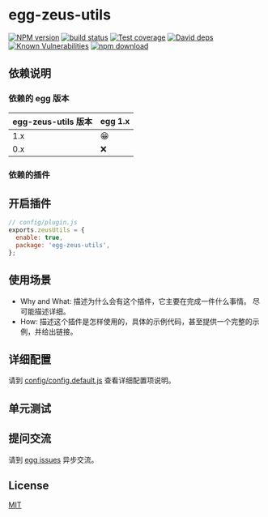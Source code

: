 # egg-zeus-utils

[![NPM version][npm-image]][npm-url]
[![build status][travis-image]][travis-url]
[![Test coverage][codecov-image]][codecov-url]
[![David deps][david-image]][david-url]
[![Known Vulnerabilities][snyk-image]][snyk-url]
[![npm download][download-image]][download-url]

[npm-image]: https://img.shields.io/npm/v/egg-zeus-utils.svg?style=flat-square
[npm-url]: https://npmjs.org/package/egg-zeus-utils
[travis-image]: https://img.shields.io/travis/eggjs/egg-zeus-utils.svg?style=flat-square
[travis-url]: https://travis-ci.org/eggjs/egg-zeus-utils
[codecov-image]: https://img.shields.io/codecov/c/github/eggjs/egg-zeus-utils.svg?style=flat-square
[codecov-url]: https://codecov.io/github/eggjs/egg-zeus-utils?branch=master
[david-image]: https://img.shields.io/david/eggjs/egg-zeus-utils.svg?style=flat-square
[david-url]: https://david-dm.org/eggjs/egg-zeus-utils
[snyk-image]: https://snyk.io/test/npm/egg-zeus-utils/badge.svg?style=flat-square
[snyk-url]: https://snyk.io/test/npm/egg-zeus-utils
[download-image]: https://img.shields.io/npm/dm/egg-zeus-utils.svg?style=flat-square
[download-url]: https://npmjs.org/package/egg-zeus-utils

<!--
Description here.
-->

## 依赖说明

### 依赖的 egg 版本

egg-zeus-utils 版本 | egg 1.x
--- | ---
1.x | 😁
0.x | ❌

### 依赖的插件
<!--

如果有依赖其它插件，请在这里特别说明。如

- security
- multipart

-->

## 开启插件

```js
// config/plugin.js
exports.zeusUtils = {
  enable: true,
  package: 'egg-zeus-utils',
};
```

## 使用场景

- Why and What: 描述为什么会有这个插件，它主要在完成一件什么事情。
尽可能描述详细。
- How: 描述这个插件是怎样使用的，具体的示例代码，甚至提供一个完整的示例，并给出链接。

## 详细配置

请到 [config/config.default.js](config/config.default.js) 查看详细配置项说明。

## 单元测试

<!-- 描述如何在单元测试中使用此插件，例如 schedule 如何触发。无则省略。-->

## 提问交流

请到 [egg issues](https://github.com/eggjs/egg/issues) 异步交流。

## License

[MIT](LICENSE)
